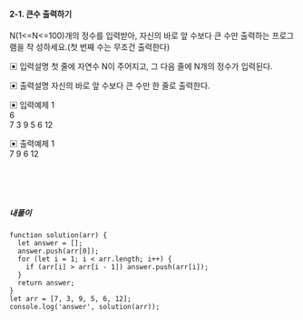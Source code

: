 #### 2-1. 큰수 출력하기

N(1<=N<=100)개의 정수를 입력받아, 자신의 바로 앞 수보다 큰 수만 출력하는 프로그램을 작 성하세요.(첫 번째 수는 무조건 출력한다)

▣ 입력설명
첫 줄에 자연수 N이 주어지고, 그 다음 줄에 N개의 정수가 입력된다.

▣ 출력설명
자신의 바로 앞 수보다 큰 수만 한 줄로 출력한다.

▣ 입력예제 1<br/>
6<br/>
7 3 9 5 6 12

▣ 출력예제 1<br/>
7 9 6 12

<br/>
<br/>
<br/>

##### 내풀이

```
function solution(arr) {
  let answer = [];
  answer.push(arr[0]);
  for (let i = 1; i < arr.length; i++) {
    if (arr[i] > arr[i - 1]) answer.push(arr[i]);
  }
  return answer;
}
let arr = [7, 3, 9, 5, 6, 12];
console.log('answer', solution(arr));
```
